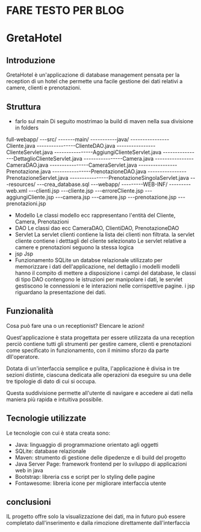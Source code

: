# FARE TESTO PER BLOG
# GretaHotel
## Introduzione
GretaHotel è un'applicazione di database management pensata per la reception di un hotel che permette una facile gestione dei dati relativi a camere, clienti e prenotazioni.

## Struttura
- farlo sul main
Di seguito mostrimao la build di maven nella sua divisione in folders

full-webapp/
---src/
-------main/
-----------java/
----------------Cliente.java
----------------ClienteDAO.java
----------------ClienteServlet.java
----------------AggiungiClienteServlet.java
----------------DettaglioClienteServlet.java
----------------Camera.java
----------------CameraDAO.java
----------------CameraServlet.java
----------------Prenotazione.java
----------------PrenotazioneDAO.java
----------------PrenotazioneServlet.java
----------------PrenotazioneSingolaServlet.java
---resources/
---crea_database.sql
---webapp/
---------WEB-INF/
---------web.xml
---clienti.jsp
---cliente.jsp
---erroreCliente.jsp
---aggiungiCliente.jsp
---camera.jsp
---camere.jsp
---prenotazione.jsp
---prenotazioni.jsp

- Modello
Le classi modello ecc rappresentano l'entità del Cliente, Camera, Prenotazioni
- DAO
Le classi dao ecc CameraDAO, ClientiDAO, PrenotazioneDAO
- Servlet
La servlet clienti contiene la lista dei clienti non filtrata.
la servlet cliente contiene i detttagli del cliente selezionato
Le servlet relative a camere e prenotazioni seguono la stessa logica
- jsp
Jsp
- Funzionamento
SQLite un databse relazionale utilizzato per memorizzare i dati dell'applicazione, nel dettaglio i modelli modelli hanno il compito di mettere a disposizione i campi del database, le classi di tipo DAO contengono le istruzioni per manipolare i dati, le servlet gestiscono le connessioni e le interazioni nelle corrispettive pagine. i jsp riguardano la presentazione dei dati.

## Funzionalità
Cosa può fare una o un receptionist?
Elencare le azioni!

Quest'applicazione è stata progettata per essere utilizzata da una reception perciò contiene tutti gli strumenti per gestire camere, clienti e prenotazioni come specificato in funzionamento, con il minimo sforzo da parte dll'operatore.

Dotata di un'interfaccia semplice e pulita, l'applicazione è divisa in tre sezioni distinte, ciascuna dedicata alle operazioni da eseguire su una delle tre tipologie di dato di cui si occupa.

Questa suddivisione permette all'utente di navigare e accedere ai dati nella maniera più rapida e intuitiva possibile.

## Tecnologie utilizzate
Le tecnologie con cui è stata creata sono:
- Java: linguaggio di programmazione orientato agli oggetti
- SQLite: database relazionale
- Maven: strumento di gestione delle dipedenze e di build del progetto
- Java Server Page: framework frontend per lo sviluppo di applicazioni web in java
- Bootstrap: libreria css e script per lo styling delle pagine
- Fontawesome: libreria icone per migliorare interfaccia utente

## conclusioni
IL progetto offre solo la visualizzazione dei dati, ma in futuro può essere completato dall'inserimento e dalla rimozione direttamente dall'interfaccia